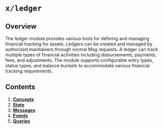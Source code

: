 # `x/ledger`

## Overview

The ledger module provides various tools for defining and managing financial tracking for assets. Ledgers can be created and managed by authorized maintainers through normal Msg requests. A ledger can track multiple types of financial activities including disbursements, payments, fees, and adjustments. The module supports configurable entry types, status types, and balance buckets to accommodate various financial tracking requirements.

## Contents

1. **[Concepts](01_concepts.md)**
2. **[State](02_state.md)**
3. **[Messages](03_messages)**
4. **[Events](04_events)**
5. **[Queries](05_queries)**

